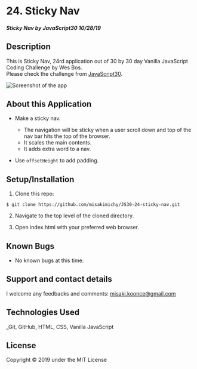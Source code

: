 # 24. Sticky Nav

#### _Sticky Nav by JavaScript30 10/28/19_

## Description
This is Sticky Nav, 24rd application out of 30 by 30 day Vanilla JavaScript Coding Challenge by Wes Bos.<br>
Please check the challenge from [JavaScript30](http://wesbos.com/javascript30/).

![Screenshot of the app](screenshot/screen-record.gif)


## About this Application
- Make a sticky nav.
    - The navigation will be sticky when a user scroll down and top of the nav bar hits the top of the browser.
    - It scales the main contents.
    - It adds extra word to a nav.

- Use `offsetHeight` to add padding.


## Setup/Installation

1. Clone this repo:
```
$ git clone https://github.com/misakimichy/JS30-24-sticky-nav.git
```

2. Navigate to the top level of the cloned directory.

3. Open index.html with your preferred web browser.

## Known Bugs
* No known bugs at this time.

## Support and contact details
 I welcome any feedbacks and comments: misaki.koonce@gmail.com

## Technologies Used
_Git, GitHub, HTML, CSS, Vanilla JavaScript

## License
Copyright © 2019 under the MIT License